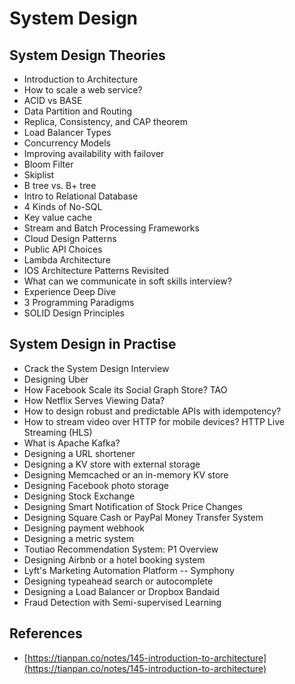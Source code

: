 # System Design

## System Design Theories
- Introduction to Architecture
- How to scale a web service?
- ACID vs BASE
- Data Partition and Routing
- Replica, Consistency, and CAP theorem
- Load Balancer Types
- Concurrency Models
- Improving availability with failover
- Bloom Filter
- Skiplist
- B tree vs. B+ tree
- Intro to Relational Database
- 4 Kinds of No-SQL
- Key value cache
- Stream and Batch Processing Frameworks
- Cloud Design Patterns
- Public API Choices
- Lambda Architecture
- IOS Architecture Patterns Revisited
- What can we communicate in soft skills interview?
- Experience Deep Dive
- 3 Programming Paradigms
- SOLID Design Principles

## System Design in Practise
- Crack the System Design Interview
- Designing Uber
- How Facebook Scale its Social Graph Store? TAO
- How Netflix Serves Viewing Data?
- How to design robust and predictable APIs with idempotency?
- How to stream video over HTTP for mobile devices? HTTP Live Streaming (HLS)
- What is Apache Kafka?
- Designing a URL shortener
- Designing a KV store with external storage
- Designing Memcached or an in-memory KV store
- Designing Facebook photo storage
- Designing Stock Exchange
- Designing Smart Notification of Stock Price Changes
- Designing Square Cash or PayPal Money Transfer System
- Designing payment webhook
- Designing a metric system
- Toutiao Recommendation System: P1 Overview
- Designing Airbnb or a hotel booking system
- Lyft's Marketing Automation Platform -- Symphony
- Designing typeahead search or autocomplete
- Designing a Load Balancer or Dropbox Bandaid
- Fraud Detection with Semi-supervised Learning

## References
- [https://tianpan.co/notes/145-introduction-to-architecture](https://tianpan.co/notes/145-introduction-to-architecture)
